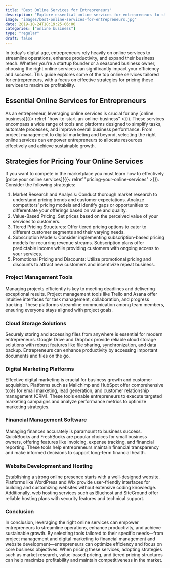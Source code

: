 ```yaml
---
title: "Best Online Services for Entrepreneurs"
description: "Explore essential online services for entrepreneurs to streamline operations and enhance productivity. Find effective pricing strategies"
image: "images/best-online-services-for-entrepreneurs.jpg"
date: 2019-10-24T18:19:25+06:00
categories: ["online business"]
type: "regular"
draft: false
---
```


In today's digital age, entrepreneurs rely heavily on online services to streamline operations, enhance productivity, and expand their business reach. Whether you're a startup founder or a seasoned business owner, choosing the right online services can significantly impact your efficiency and success. This guide explores some of the top online services tailored for entrepreneurs, with a focus on effective strategies for pricing these services to maximize profitability.

## Essential Online Services for Entrepreneurs

As an entrepreneur, leveraging online services is crucial for any [online business]({{< relref "how-to-start-an-online-business" >}}). These services encompass a wide range of tools and platforms designed to simplify tasks, automate processes, and improve overall business performance. From project management to digital marketing and beyond, selecting the right online services can empower entrepreneurs to allocate resources effectively and achieve sustainable growth.

## Strategies for Pricing Your Online Services

If you want to compete in the marketplace you must learn how to effectively [price your online services]({{< relref "pricing-your-online-services" >}}). Consider the following strategies:

1. Market Research and Analysis: Conduct thorough market research to understand pricing trends and customer expectations. Analyze competitors' pricing models and identify gaps or opportunities to differentiate your offerings based on value and quality.
2. Value-Based Pricing: Set prices based on the perceived value of your services to customers.
3. Tiered Pricing Structures: Offer tiered pricing options to cater to different customer segments and their varying needs.
4. Subscription Models: Consider implementing subscription-based pricing models for recurring revenue streams. Subscription plans offer predictable income while providing customers with ongoing access to your services.
5. Promotional Pricing and Discounts: Utilize promotional pricing and discounts to attract new customers and incentivize repeat business.

### Project Management Tools

Managing projects efficiently is key to meeting deadlines and delivering exceptional results. Project management tools like Trello and Asana offer intuitive interfaces for task management, collaboration, and progress tracking. These platforms streamline communication among team members, ensuring everyone stays aligned with project goals.

### Cloud Storage Solutions

Securely storing and accessing files from anywhere is essential for modern entrepreneurs. Google Drive and Dropbox provide reliable cloud storage solutions with robust features like file sharing, synchronization, and data backup. Entrepreneurs can enhance productivity by accessing important documents and files on the go.

### Digital Marketing Platforms

Effective digital marketing is crucial for business growth and customer acquisition. Platforms such as Mailchimp and HubSpot offer comprehensive tools for email marketing, lead generation, and customer relationship management (CRM). These tools enable entrepreneurs to execute targeted marketing campaigns and analyze performance metrics to optimize marketing strategies.

### Financial Management Software

Managing finances accurately is paramount to business success. QuickBooks and FreshBooks are popular choices for small business owners, offering features like invoicing, expense tracking, and financial reporting. These tools help entrepreneurs maintain financial transparency and make informed decisions to support long-term financial health.

### Website Development and Hosting

Establishing a strong online presence starts with a well-designed website. Platforms like WordPress and Wix provide user-friendly interfaces for building and customizing websites without extensive coding knowledge. Additionally, web hosting services such as Bluehost and SiteGround offer reliable hosting plans with security features and technical support.

### Conclusion

In conclusion, leveraging the right online services can empower entrepreneurs to streamline operations, enhance productivity, and achieve sustainable growth. By selecting tools tailored to their specific needs—from project management and digital marketing to financial management and website development—entrepreneurs can optimize efficiency and focus on core business objectives. When pricing these services, adopting strategies such as market research, value-based pricing, and tiered pricing structures can help maximize profitability and maintain competitiveness in the market.
